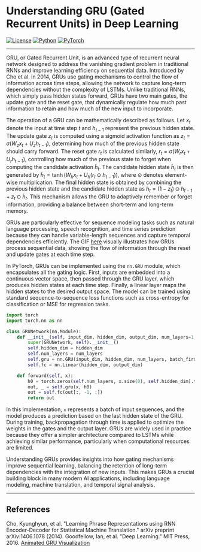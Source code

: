 # Understanding GRU (Gated Recurrent Units) in Deep Learning

[![License](https://img.shields.io/badge/License-Apache_2.0-blue.svg)](https://opensource.org/licenses/Apache-2.0) [![Python](https://img.shields.io/badge/Python-3.8+-3776AB.svg?logo=python\&logoColor=white)](https://www.python.org/) [![PyTorch](https://img.shields.io/badge/PyTorch-2.1.0-EE4C2C.svg)](https://pytorch.org/)

---

GRU, or Gated Recurrent Unit, is an advanced type of recurrent neural network designed to address the vanishing gradient problem in traditional RNNs and improve learning efficiency on sequential data. Introduced by Cho et al. in 2014, GRUs use gating mechanisms to control the flow of information across time steps, allowing the network to capture long-term dependencies without the complexity of LSTMs. Unlike traditional RNNs, which simply pass hidden states forward, GRUs have two main gates, the update gate and the reset gate, that dynamically regulate how much past information to retain and how much of the new input to incorporate.

The operation of a GRU can be mathematically described as follows. Let $x_t$ denote the input at time step $t$ and $h_{t-1}$ represent the previous hidden state. The update gate $z_t$ is computed using a sigmoid activation function as $z_t = \sigma(W_z x_t + U_z h_{t-1})$, determining how much of the previous hidden state should carry forward. The reset gate $r_t$ is calculated similarly, $r_t = \sigma(W_r x_t + U_r h_{t-1})$, controlling how much of the previous state to forget when computing the candidate activation $\tilde{h}_t$. The candidate hidden state $\tilde{h}_t$ is then generated by $\tilde{h}_t = \tanh(W_h x_t + U_h (r_t \odot h_{t-1}))$, where $\odot$ denotes element-wise multiplication. The final hidden state is obtained by combining the previous hidden state and the candidate hidden state as $h_t = (1 - z_t) \odot h_{t-1} + z_t \odot \tilde{h}_t$. This mechanism allows the GRU to adaptively remember or forget information, providing a balance between short-term and long-term memory.

GRUs are particularly effective for sequence modeling tasks such as natural language processing, speech recognition, and time series prediction because they can handle variable-length sequences and capture temporal dependencies efficiently. The GIF [here](https://miro.medium.com/v2/1*goJVQs-p9kgLODFNyhl9zA.gif) visually illustrates how GRUs process sequential data, showing the flow of information through the reset and update gates at each time step.

In PyTorch, GRUs can be implemented using the `nn.GRU` module, which encapsulates all the gating logic. First, inputs are embedded into a continuous vector space, then passed through the GRU layer, which produces hidden states at each time step. Finally, a linear layer maps the hidden states to the desired output space. The model can be trained using standard sequence-to-sequence loss functions such as cross-entropy for classification or MSE for regression tasks.

```python
import torch
import torch.nn as nn

class GRUNetwork(nn.Module):
    def __init__(self, input_dim, hidden_dim, output_dim, num_layers=1, dropout=0.1):
        super(GRUNetwork, self).__init__()
        self.hidden_dim = hidden_dim
        self.num_layers = num_layers
        self.gru = nn.GRU(input_dim, hidden_dim, num_layers, batch_first=True, dropout=dropout)
        self.fc = nn.Linear(hidden_dim, output_dim)

    def forward(self, x):
        h0 = torch.zeros(self.num_layers, x.size(0), self.hidden_dim).to(x.device)
        out, _ = self.gru(x, h0)
        out = self.fc(out[:, -1, :])
        return out
```

In this implementation, `x` represents a batch of input sequences, and the model produces a prediction based on the last hidden state of the GRU. During training, backpropagation through time is applied to optimize the weights in the gates and the output layer. GRUs are widely used in practice because they offer a simpler architecture compared to LSTMs while achieving similar performance, particularly when computational resources are limited.

Understanding GRUs provides insights into how gating mechanisms improve sequential learning, balancing the retention of long-term dependencies with the integration of new inputs. This makes GRUs a crucial building block in many modern AI applications, including language modeling, machine translation, and temporal signal analysis.

---

## References

Cho, Kyunghyun, et al. "Learning Phrase Representations using RNN Encoder-Decoder for Statistical Machine Translation." arXiv preprint arXiv:1406.1078 (2014).
Goodfellow, Ian, et al. "Deep Learning." MIT Press, 2016.
[Animated GRU Visualization](https://miro.medium.com/v2/1*goJVQs-p9kgLODFNyhl9zA.gif)
